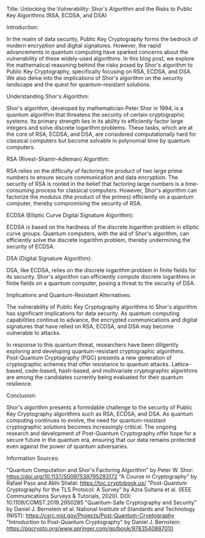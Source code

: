 
Title: Unlocking the Vulnerability: Shor's Algorithm and the Risks to Public Key Algorithms (RSA, ECDSA, and DSA)

Introduction:

In the realm of data security, Public Key Cryptography forms the bedrock of modern encryption and digital signatures. However, the rapid advancements in quantum computing have sparked concerns about the vulnerability of these widely-used algorithms. In this blog post, we explore the mathematical reasoning behind the risks posed by Shor's algorithm to Public Key Cryptography, specifically focusing on RSA, ECDSA, and DSA. We also delve into the implications of Shor's algorithm on the security landscape and the quest for quantum-resistant solutions.

Understanding Shor's Algorithm:

Shor's algorithm, developed by mathematician Peter Shor in 1994, is a quantum algorithm that threatens the security of certain cryptographic systems. Its primary strength lies in its ability to efficiently factor large integers and solve discrete logarithm problems. These tasks, which are at the core of RSA, ECDSA, and DSA, are considered computationally hard for classical computers but become solvable in polynomial time by quantum computers.

RSA (Rivest-Shamir-Adleman) Algorithm:

RSA relies on the difficulty of factoring the product of two large prime numbers to ensure secure communication and data encryption. The security of RSA is rooted in the belief that factoring large numbers is a time-consuming process for classical computers. However, Shor's algorithm can factorize the modulus (the product of the primes) efficiently on a quantum computer, thereby compromising the security of RSA.

ECDSA (Elliptic Curve Digital Signature Algorithm):

ECDSA is based on the hardness of the discrete logarithm problem in elliptic curve groups. Quantum computers, with the aid of Shor's algorithm, can efficiently solve the discrete logarithm problem, thereby undermining the security of ECDSA.

DSA (Digital Signature Algorithm):

DSA, like ECDSA, relies on the discrete logarithm problem in finite fields for its security. Shor's algorithm can efficiently compute discrete logarithms in finite fields on a quantum computer, posing a threat to the security of DSA.

Implications and Quantum-Resistant Alternatives:

The vulnerability of Public Key Cryptography algorithms to Shor's algorithm has significant implications for data security. As quantum computing capabilities continue to advance, the encrypted communications and digital signatures that have relied on RSA, ECDSA, and DSA may become vulnerable to attacks.

In response to this quantum threat, researchers have been diligently exploring and developing quantum-resistant cryptographic algorithms. Post-Quantum Cryptography (PQC) presents a new generation of cryptographic schemes that offer resistance to quantum attacks. Lattice-based, code-based, hash-based, and multivariate cryptographic algorithms are among the candidates currently being evaluated for their quantum resilience.

Conclusion:

Shor's algorithm presents a formidable challenge to the security of Public Key Cryptography algorithms such as RSA, ECDSA, and DSA. As quantum computing continues to evolve, the need for quantum-resistant cryptographic solutions becomes increasingly critical. The ongoing research and development of Post-Quantum Cryptography offer hope for a secure future in the quantum era, ensuring that our data remains protected even against the power of quantum adversaries.

Information Sources:

"Quantum Computation and Shor's Factoring Algorithm" by Peter W. Shor: https://doi.org/10.1137/S0097539795293172
"A Course in Cryptography" by Rafael Pass and Abhi Shelat: https://toc.cryptobook.us/
"Post-Quantum Cryptography for the TLS Protocol: A Survey" by Azra Sultana et al. (IEEE Communications Surveys & Tutorials, 2020). DOI: 10.1109/COMST.2019.2950285
"Quantum-Safe Cryptography and Security" by Daniel J. Bernstein et al.
National Institute of Standards and Technology (NIST): https://csrc.nist.gov/Projects/Post-Quantum-Cryptography
"Introduction to Post-Quantum Cryptography" by Daniel J. Bernstein: https://pqcrypto.org/www.springer.com/gp/book/9783540887010